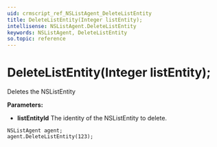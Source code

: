 ```yaml
---
uid: crmscript_ref_NSListAgent_DeleteListEntity
title: DeleteListEntity(Integer listEntity);
intellisense: NSListAgent.DeleteListEntity
keywords: NSListAgent, DeleteListEntity
so.topic: reference
---
```


# DeleteListEntity(Integer listEntity);

Deletes the NSListEntity
  
**Parameters:**
 - **listEntityId** The identity of the NSListEntity to delete.

```crmscript
NSListAgent agent;
agent.DeleteListEntity(123);
```

